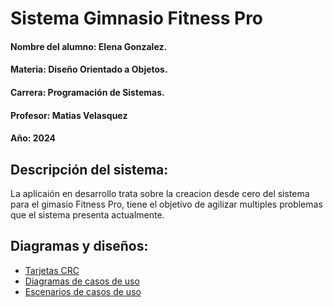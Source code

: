 # Sistema Gimnasio Fitness Pro

#### Nombre del alumno: Elena Gonzalez.
#### Materia: Diseño Orientado a Objetos.
#### Carrera: Programación de Sistemas.
#### Profesor: Matias Velasquez
#### Año: 2024

## Descripción del sistema:

La aplicaión en desarrollo trata sobre la creacion desde cero del sistema para el gimasio Fitness Pro, tiene el objetivo de agilizar multiples problemas que el sistema presenta actualmente.


## Diagramas y diseños:

- [Tarjetas CRC](https://drive.google.com/file/d/1snr-SohKM-iDTFfHGlDgawj6YJAQyO9z/view?usp=sharing)
- [Diagramas de casos de uso](https://drive.google.com/file/d/1gsiWeWVw1RftMDHGxbdF4AxD5CnbAGgc/view?usp=sharing)
- [Escenarios de casos de uso](https://drive.google.com/file/d/1Gc8jFcqErb1fY5fDkZV-IBTh5U9wfWAZ/view?usp=sharing)
